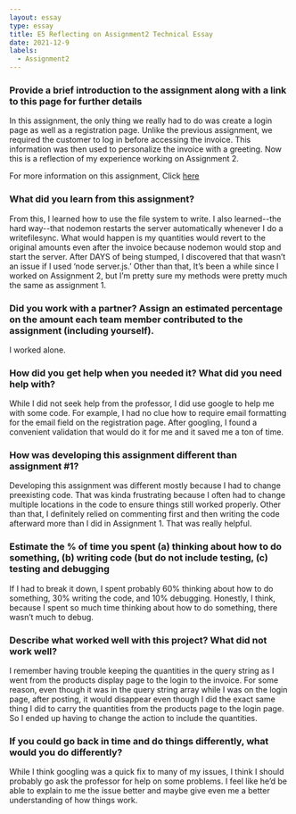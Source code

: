 ```yaml
---
layout: essay
type: essay
title: E5 Reflecting on Assignment2 Technical Essay
date: 2021-12-9
labels:
  - Assignment2
---
```


<h3>Provide a brief introduction to the assignment along with a link to this page for further details</h3>
In this assignment, the only thing we really had to do was create a login page as well as a registration page. Unlike the previous assignment, we required the customer to log in before accessing the invoice. This information was then used to personalize the invoice with a greeting. Now this is a reflection of my experience working on Assignment 2.

For more information on this assignment, Click [here](https://dport96.github.io/ITM352/morea/150.Assignment2/experience-Assignment2_retrospective.html)
  
<h3>What did you learn from this assignment?</h3>
From this, I learned how to use the file system to write. I also learned--the hard way--that nodemon restarts the server automatically whenever I do a writefilesync. What would happen is my quantities would revert to the original amounts even after the invoice because nodemon would stop and start the server. After DAYS of being stumped, I discovered that that wasn’t an issue if I used ‘node server.js.’ Other than that, It’s been a while since I worked on Assignment 2, but I’m pretty sure my methods were pretty much the same as assignment 1.

<h3>Did you work with a partner? Assign an estimated percentage on the amount each team member contributed to the assignment (including yourself).</h3>
I worked alone. 

<h3>How did you get help when you needed it? What did you need help with?</h3>
While I did not seek help from the professor, I did use google to help me with some code. For example, I had no clue how to require email formatting for the email field on the registration page. After googling, I found a convenient validation that would do it for me and it saved me a ton of time. 

<h3>How was developing this assignment different than assignment #1?</h3>
Developing this assignment was different mostly because I had to change preexisting code. That was kinda frustrating because I often had to change multiple locations in the code to ensure things still worked properly. Other than that, I definitely relied on commenting first and then writing the code afterward more than I did in Assignment 1. That was really helpful.

<h3>Estimate the % of time you spent (a) thinking about how to do something, (b) writing code (but do not include testing, (c) testing and debugging</h3>
If I had to break it down, I spent probably 60% thinking about how to do something, 30% writing the code, and 10% debugging. Honestly, I think, because I spent so much time thinking about how to do something, there wasn’t much to debug.

<h3>Describe what worked well with this project? What did not work well?</h3>
I remember having trouble keeping the quantities in the query string as I went from the products display page to the login to the invoice. For some reason, even though it was in the query string array while I was on the login page, after posting, it would disappear even though I did the exact same thing I did to carry the quantities from the products page to the login page. So I ended up having to change the action to include the quantities. 

<h3>If you could go back in time and do things differently, what would you do differently?</h3>
While I think googling was a quick fix to many of my issues, I think I should probably go ask the professor for help on some problems. I feel like he’d be able to explain to me the issue better and maybe give even me a better understanding of how things work.

